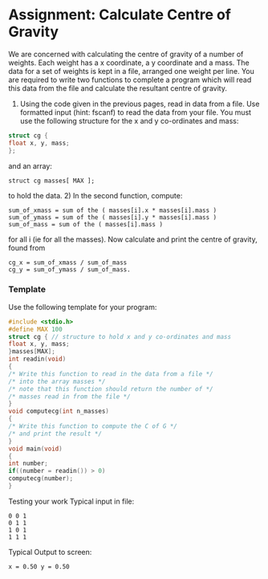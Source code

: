 # Assignment: Calculate Centre of Gravity
We are concerned with calculating the centre of gravity of a number of weights. Each weight has a x coordinate, a y coordinate and a mass. The data for a set of weights is kept in a file, arranged one weight per line.
You are required to write two functions to complete a program which will read this data from the file and
calculate the resultant centre of gravity.
1) Using the code given in the previous pages, read in data from a file. Use formatted input (hint: fscanf) to
read the data from your file. You must use the following structure for the x and y co-ordinates and mass:
```C
struct cg {
float x, y, mass;
};
```
and an array:
```
struct cg masses[ MAX ];
```
to hold the data.
2) In the second function, compute:
```
sum_of_xmass = sum of the ( masses[i].x * masses[i].mass )
sum_of_ymass = sum of the ( masses[i].y * masses[i].mass )
sum_of_mass = sum of the ( masses[i].mass )
```
for all i (ie for all the masses).
Now calculate and print the centre of gravity, found from
```
cg_x = sum_of_xmass / sum_of_mass
cg_y = sum_of_ymass / sum_of_mass.
```
### Template
Use the following template for your program:
```C
#include <stdio.h>
#define MAX 100
struct cg { // structure to hold x and y co-ordinates and mass
float x, y, mass;
}masses[MAX];
int readin(void)
{
/* Write this function to read in the data from a file */
/* into the array masses */
/* note that this function should return the number of */
/* masses read in from the file */
}
void computecg(int n_masses)
{
/* Write this function to compute the C of G */
/* and print the result */
}
void main(void)
{
int number;
if((number = readin()) > 0)
computecg(number);
}
```
Testing your work
Typical input in file:
```
0 0 1
0 1 1
1 0 1
1 1 1
```
Typical Output to screen:
```
x = 0.50 y = 0.50
```
